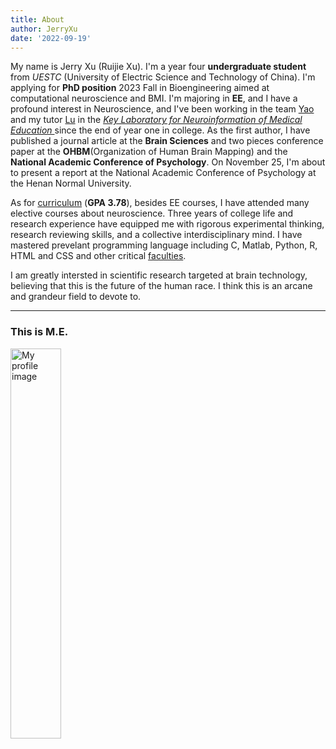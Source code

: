 ```yaml
---
title: About
author: JerryXu
date: '2022-09-19'
---
```

<p>
My name is Jerry Xu (Ruijie Xu). I'm a year four <strong>undergraduate student</strong> from <em>UESTC</em> (University of Electric Science and Technology of China). I'm applying for <strong>PhD position</strong> 2023 Fall in Bioengineering aimed at computational neuroscience and BMI. I'm majoring in <strong>EE</strong>, and I have a profound interest in Neuroscience, and I've been working in the team <a href="https://scholar.google.com/citations?user=ClUoWqsAAAAJ&hl=en&oi=ao">Yao</a> and my tutor <a href="https://scholar.google.com/citations?user=OLWmCDYAAAAJ&hl=en&oi=sra">Lu</a> in the <a href="https://www.neuro.uestc.edu.cn/"><em> Key Laboratory for Neuroinformation of Medical Education </em></a> since the end of year one in college. 
As the first author, I have published a journal article at the <strong>Brain Sciences</strong> and two pieces conference paper at the <strong>OHBM</strong>(Organization of Human Brain Mapping) and the <strong>National Academic Conference of Psychology</strong>. On November 25, I'm about to present a report at the National Academic Conference of Psychology at the Henan Normal University.
</p>
<p>
As for <a href="/./Curriculum/Curriculum/" title="Grades and Cuuriculum Introduction">curriculum</a> (<strong>GPA 3.78</strong>), besides EE courses, I have attended many elective courses about neuroscience. Three years of college life and research experience have equipped me with rigorous experimental thinking, research reviewing skills, and a collective interdisciplinary mind. I have mastered prevelant programming language including C, Matlab, Python, R, HTML and CSS and other critical <a href="/./Curriculum/Curriculum/#Faculty/" title="Faculty">faculties</a>.
</p> 
<p>
I am greatly intersted in scientific research targeted at brain technology, believing that this is the future of the human race. 
I think this is an arcane and grandeur field to devote to.
</p>
<hr>
<h3>This is M.E.</h3>
<img src="/./about_files/ME.jpg" alt="My profile image" width="40%" height="40%"/>
